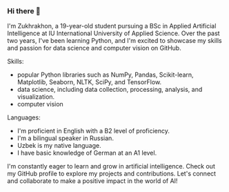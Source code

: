 ### Hi there 👋

I'm Zukhrakhon, a 19-year-old student pursuing a BSc in Applied Artificial Intelligence at IU International University of Applied Science. Over the past two years, I've been learning Python, and I'm excited to showcase my skills and passion for data science and computer vision on GitHub.

Skills:
- popular Python libraries such as NumPy, Pandas, Scikit-learn, Matplotlib, Seaborn, NLTK, SciPy, and TensorFlow.
- data science, including data collection, processing, analysis, and visualization.
- computer vision

Languages:
- I'm proficient in English with a B2 level of proficiency.
- I'm a bilingual speaker in Russian.
- Uzbek is my native language.
- I have basic knowledge of German at an A1 level.

I'm constantly eager to learn and grow in artificial intelligence. Check out my GitHub profile to explore my projects and contributions. Let's connect and collaborate to make a positive impact in the world of AI!
